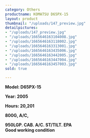 ```yaml
---
category: Others
productname: KOMATSU D65PX-15
layout: product
thumbnail: "/uploads/147_preview.jpg"
detailpictures:
- "/uploads/147_preview.jpg"
- "/uploads/1665646163104008.jpg"
- "/uploads/1665646163118002.jpg"
- "/uploads/1665646163313001.jpg"
- "/uploads/1665646163435006.jpg"
- "/uploads/1665646163442005.jpg"
- "/uploads/1665646163447004.jpg"
- "/uploads/1665646163457003.jpg"
sold: true

---
```

**Model: D65PX-15**

**Year: 2005**

**Hours: 20,201**

**800G, A/C,**

**950LGP. CAB. A/C. ST/TILT. EPA  
Good working condition**
